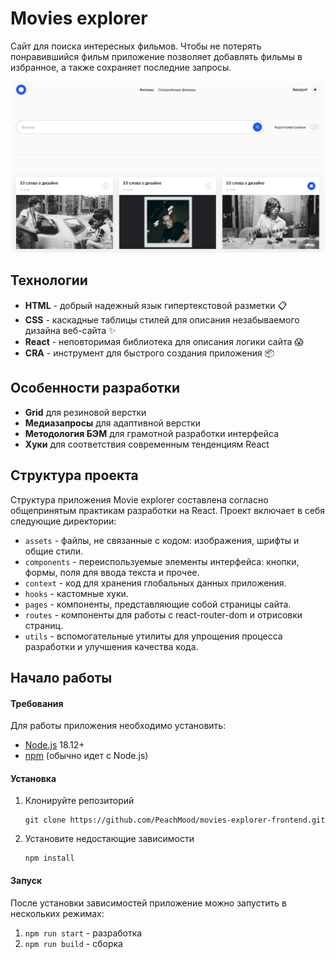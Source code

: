 # Movies explorer
Сайт для поиска интересных фильмов. Чтобы не потерять понравившийся фильм приложение позволяет добавлять фильмы в избранное, а также сохраняет последние запросы.

![Иллюстрация к проекту](./src/assets/images/project.png)

## Технологии
- **HTML** - добрый надежный язык гипертекстовой разметки 📋
- **CSS** - каскадные таблицы стилей для описания незабываемого дизайна веб-сайта ✨
- **React** - неповторимая библиотека для описания логики сайта 😱
- **CRA** - инструмент для быстрого создания приложения 📦

## Особенности разработки
- **Grid** для резиновой верстки
- **Медиазапросы** для адаптивной верстки
- **Методология БЭМ** для грамотной разработки интерфейса
- **Хуки** для соответствия современным тенденциям React

## Структура проекта
Структура приложения Movie explorer составлена согласно общепринятым практикам разработки на React. Проект включает в себя следующие директории:
- `assets` - файлы, не связанные с кодом: изображения, шрифты и общие стили.
- `components` - переиспользуемые элементы интерфейса: кнопки, формы, поля для ввода текста и прочее.
- `context` - код для хранения глобальных данных приложения.
- `hooks` - кастомные хуки.
- `pages` - компоненты, представляющие собой страницы сайта.
- `routes` - компоненты для работы с react-router-dom и отрисовки страниц.
- `utils` - вспомогательные утилиты для упрощения процесса разработки и улучшения качества кода.

## Начало работы
#### Требования
Для работы приложения необходимо установить:
* [Node.js](https://nodejs.org/ru/blog/release/v18.12.0) 18.12+
* [npm](https://docs.npmjs.com/downloading-and-installing-node-js-and-npm) (обычно идет с Node.js)
#### Установка
1. Клонируйте репозиторий
   ```
   git clone https://github.com/PeachMood/movies-explorer-frontend.git
   ```
2. Установите недостающие зависимости
   ```
   npm install
   ```
#### Запуск
После установки зависимостей приложение можно запустить в нескольких режимах:
1. `npm run start` - разработка
2. `npm run build` - сборка
